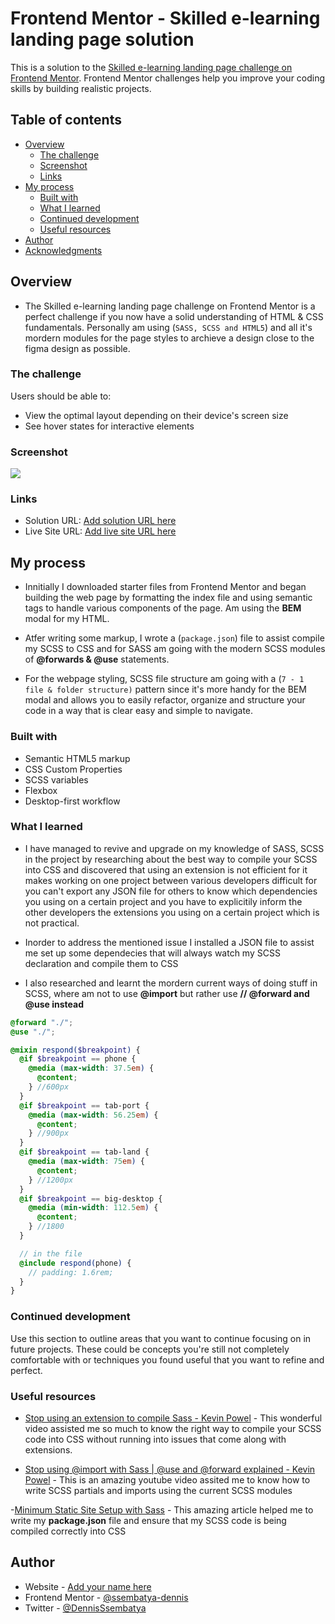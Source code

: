 # Frontend Mentor - Skilled e-learning landing page solution

This is a solution to the [Skilled e-learning landing page challenge on Frontend Mentor](https://www.frontendmentor.io/challenges/skilled-elearning-landing-page-S1ObDrZ8q). Frontend Mentor challenges help you improve your coding skills by building realistic projects.

## Table of contents

- [Overview](#overview)
  - [The challenge](#the-challenge)
  - [Screenshot](#screenshot)
  - [Links](#links)
- [My process](#my-process)
  - [Built with](#built-with)
  - [What I learned](#what-i-learned)
  - [Continued development](#continued-development)
  - [Useful resources](#useful-resources)
- [Author](#author)
- [Acknowledgments](#acknowledgments)

## Overview

- The Skilled e-learning landing page challenge on Frontend Mentor is a perfect challenge if you now have a solid understanding of HTML & CSS fundamentals. Personally am using (`SASS, SCSS and HTML5`) and all it's mordern modules for the page styles to archieve a design close to the figma design as possible.

### The challenge

Users should be able to:

- View the optimal layout depending on their device's screen size
- See hover states for interactive elements

### Screenshot

![](./screenshot.jpg)

### Links

- Solution URL: [Add solution URL here](https://your-solution-url.com)
- Live Site URL: [Add live site URL here](https://your-live-site-url.com)

## My process

- Innitially I downloaded starter files from Frontend Mentor and began building the web page by formatting the index file and using semantic tags to handle various components of the page. Am using the **BEM** modal for my HTML.

- Atfer writing some markup, I wrote a (`package.json`) file to assist compile my SCSS to CSS and for SASS am going with the modern SCSS modules of **@forwards & @use** statements.

- For the webpage styling, SCSS file structure am going with a (`7 - 1 file & folder structure)` pattern since it's more handy for the BEM modal and allows you to easily refactor, organize and structure your code in a way that is clear easy and simple to navigate.

### Built with

- Semantic HTML5 markup
- CSS Custom Properties
- SCSS variables
- Flexbox
- Desktop-first workflow

### What I learned

- I have managed to revive and upgrade on my knowledge of SASS, SCSS in the project by researching about the best way to compile your SCSS into CSS and discovered that using an extension is not efficient for it makes working on one project between various developers difficult for you can't export any JSON file for others to know which dependencies you using on a certain project and you have to explicitily inform the other developers the extensions you using on a certain project which is not practical.

- Inorder to address the mentioned issue I installed a JSON file to assist me set up some dependecies that will always watch my SCSS declaration and compile them to CSS

- I also researched and learnt the mordern current ways of doing stuff in SCSS, where am not to use **@import** but rather use **// @forward and @use instead**

```scss
@forward "./";
@use "./";

@mixin respond($breakpoint) {
  @if $breakpoint == phone {
    @media (max-width: 37.5em) {
      @content;
    } //600px
  }
  @if $breakpoint == tab-port {
    @media (max-width: 56.25em) {
      @content;
    } //900px
  }
  @if $breakpoint == tab-land {
    @media (max-width: 75em) {
      @content;
    } //1200px
  }
  @if $breakpoint == big-desktop {
    @media (min-width: 112.5em) {
      @content;
    } //1800
  }

  // in the file
  @include respond(phone) {
    // padding: 1.6rem;
  }
}
```

### Continued development

Use this section to outline areas that you want to continue focusing on in future projects. These could be concepts you're still not completely comfortable with or techniques you found useful that you want to refine and perfect.

### Useful resources

- [Stop using an extension to compile Sass - Kevin Powel](https://www.youtube.com/watch?v=o4cECvhrBo8) - This wonderful video assisted me so much to know the right way to compile your SCSS code into CSS without running into issues that come along with extensions.

- [Stop using @import with Sass | @use and @forward explained - Kevin Powel](https://www.youtube.com/watch?v=CR-a8upNjJ0&t=51s) - This is an amazing youtube video assited me to know how to write SCSS partials and imports using the current SCSS modules

-[Minimum Static Site Setup with Sass](https://thinkdobecreate.com/articles/minimum-static-site-sass-setup/) - This amazing article helped me to write my **package.json** file and ensure that my SCSS code is being compiled correctly into CSS

## Author

- Website - [Add your name here](https://www.your-site.com)
- Frontend Mentor - [@ssembatya-dennis](https://www.frontendmentor.io/profile/ssembatya-dennis)
- Twitter - [@DennisSsembatya](https://twitter.com/DennisSsembatya)
